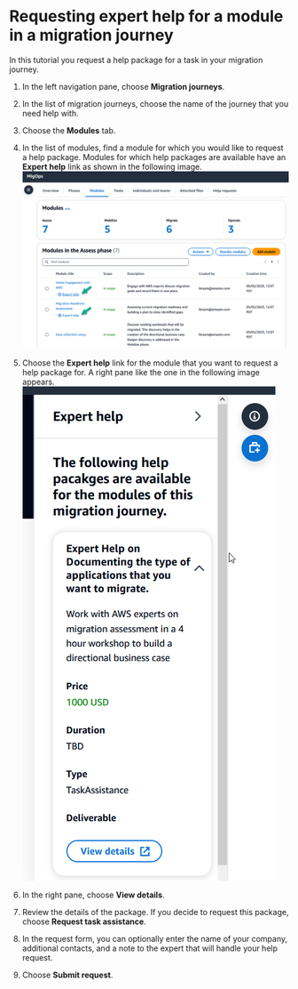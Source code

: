 # Requesting expert help for a module in a migration journey<a name="module-help-tutorial"></a>

In this tutorial you request a help package for a task in your migration journey\.

1. In the left navigation pane, choose **Migration journeys**\.

1. In the list of migration journeys, choose the name of the journey that you need help with\.

1. Choose the **Modules** tab\.

1. In the list of modules, find a module for which you would like to request a help package\. Modules for which help packages are available have an **Expert help** link as shown in the following image\.  
![\[alt_text\]](./images/multiple-modules-with-expert-help.png)

1. Choose the **Expert help** link for the module that you want to request a help package for\. A right pane like the one in the following image appears\.  
![\[alt_text\]](./images/migration-methodology-overview-expert-help-details-pane.png)

1. In the right pane, choose **View details**\.

1. Review the details of the package\. If you decide to request this package, choose **Request task assistance**\.

1. In the request form, you can optionally enter the name of your company, additional contacts, and a note to the expert that will handle your help request\.

1. Choose **Submit request**\.